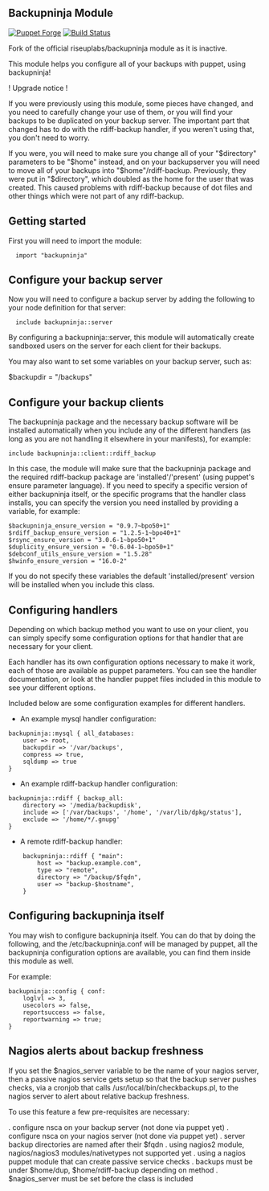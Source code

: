 Backupninja Module
-------------------

[![Puppet Forge](http://img.shields.io/puppetforge/v/gnubilafrance/backupninja.svg)](https://forge.puppetlabs.com/gnubilafrance/backupninja)
[![Build Status](https://travis-ci.org/gnubila-france/puppet-backupninja.png?branch=master)](https://travis-ci.org/gnubila-france/puppet-backupninja)

Fork of the official riseuplabs/backupninja module as it is inactive.

This module helps you configure all of your backups with puppet, using 
backupninja!

! Upgrade notice !

If you were previously using this module, some pieces have changed,
and you need to carefully change your use of them, or you will find
your backups to be duplicated on your backup server. The important
part that changed has to do with the rdiff-backup handler, if you
weren't using that, you don't need to worry.

If you were, you will need to make sure you change all of your
"$directory" parameters to be "$home" instead, and on your
backupserver you will need to move all of your backups into
"$home"/rdiff-backup. Previously, they were put in "$directory", which
doubled as the home for the user that was created. This caused
problems with rdiff-backup because of dot files and other things which
were not part of any rdiff-backup.

Getting started
---------------

First you will need to import the module:

```puppet
  import "backupninja"
```

Configure your backup server
----------------------------

Now you will need to configure a backup server by adding the following
to your node definition for that server:
  
```puppet
  include backupninja::server
```

By configuring a backupninja::server, this module will automatically
create sandboxed users on the server for each client for their
backups. 

You may also want to set some variables on your backup server, such as:

  $backupdir = "/backups"


Configure your backup clients
-----------------------------

The backupninja package and the necessary backup software will be
installed automatically when you include any of the different handlers
(as long as you are not handling it elsewhere in your manifests), for
example:

```puppet
include backupninja::client::rdiff_backup
```

In this case, the module will make sure that the backupninja package
and the required rdiff-backup package are 'installed'/'present' (using
puppet's ensure parameter language). If you need to specify a specific
version of either backupninja itself, or the specific programs that
the handler class installs, you can specify the version you need
installed by providing a variable, for example:

```
$backupninja_ensure_version = "0.9.7~bpo50+1"
$rdiff_backup_ensure_version = "1.2.5-1~bpo40+1"
$rsync_ensure_version = "3.0.6-1~bpo50+1"
$duplicity_ensure_version = "0.6.04-1~bpo50+1"
$debconf_utils_ensure_version = "1.5.28"
$hwinfo_ensure_version = "16.0-2"
```

If you do not specify these variables the default 'installed/present'
version will be installed when you include this class.

Configuring handlers
--------------------

Depending on which backup method you want to use on your client, you
can simply specify some configuration options for that handler that are
necessary for your client.

Each handler has its own configuration options necessary to make it
work, each of those are available as puppet parameters. You can see
the handler documentation, or look at the handler puppet files
included in this module to see your different options.

Included below are some configuration examples for different handlers.

* An example mysql handler configuration:

```puppet
backupninja::mysql { all_databases:
	user => root,
	backupdir => '/var/backups',
	compress => true,
	sqldump => true
}
```

* An example rdiff-backup handler configuration:

```puppet
backupninja::rdiff { backup_all:
	directory => '/media/backupdisk',
	include => ['/var/backups', '/home', '/var/lib/dpkg/status'],
	exclude => '/home/*/.gnupg'
}
```

* A remote rdiff-backup handler:

```puppet
    backupninja::rdiff { "main":
        host => "backup.example.com",
        type => "remote",
        directory => "/backup/$fqdn",
        user => "backup-$hostname",
    }
```


Configuring backupninja itself
------------------------------

You may wish to configure backupninja itself. You can do that by doing
the following, and the /etc/backupninja.conf will be managed by
puppet, all the backupninja configuration options are available, you
can find them inside this module as well.

For example:

```puppet
backupninja::config { conf:
	loglvl => 3,
	usecolors => false,
	reportsuccess => false,
	reportwarning => true;
}
```



Nagios alerts about backup freshness
------------------------------------

If you set the $nagios_server variable to be the name of your nagios
server, then a passive nagios service gets setup so that the backup
server pushes checks, via a cronjob that calls
/usr/local/bin/checkbackups.pl, to the nagios server to alert about
relative backup freshness.

To use this feature a few pre-requisites are necessary:

 . configure nsca on your backup server (not done via puppet yet)
 . configure nsca on your nagios server (not done via puppet yet)
 . server backup directories are named after their $fqdn
 . using nagios2 module, nagios/nagios3 modules/nativetypes not supported yet
 . using a nagios puppet module that can create passive service checks
 . backups must be under $home/dup, $home/rdiff-backup depending on method
 . $nagios_server must be set before the class is included


